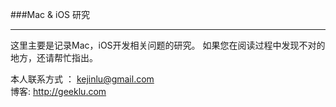 ###Mac & iOS 研究

---

这里主要是记录Mac，iOS开发相关问题的研究。
如果您在阅读过程中发现不对的地方，还请帮忙指出。    

本人联系方式 ： <kejinlu@gmail.com>   
博客: <http://geeklu.com>
